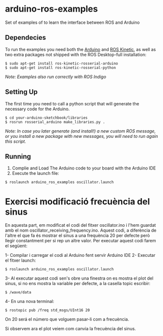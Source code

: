 # arduino-ros-examples
Set of examples of to learn the interface between ROS and Arduino

## Dependecies
To run the examples you need both the [Arduino](https://www.arduino.cc) and [ROS Kinetic](http://wiki.ros.org/kinetic/Installation/Ubuntu), as well as two extra packages not shipped with the ROS Desktop-full installation:
```shell 
$ sudo apt-get install ros-kinetic-rosserial-arduino
$ sudo apt-get install ros-kinetic-rosserial-python
```
*Note: Examples also run correctly with ROS Indigo*

## Setting Up
The first time you need to call a python script that will generate the necessary code for the Arduino. 
```shell 
$ cd your-arduino-sketchbook/libraries
$ rosrun rosserial_arduino make_libraries.py .
```

*Note: In case you later generate (and install!) a new custom ROS message, or you install a new package with new messages, you will need to run again this script.*

## Running
1. Complie and Load The Arduino code to your board with the Arduino IDE
2. Execute the launch file: 
```shell 
$ roslaunch arduino_ros_examples oscillator.launch
```

# Exercisi modificació frecuència del sinus
En aquesta part, em modificat el codi del fitxer oscillator.ino i l'hem guardat amb el nom oscillator_receiving_frequency.ino.
Aquest codi, a diferència de l'altre el que fa és mostrar el sinus a una frequència 20 per defecte però llegir constantment per si rep un altre valor. Per executar aquest codi farem el següent:

1- Compilar i carregar el codi al Arduino fent servir Arduino IDE
2- Executar el fitxer launch: 
```shell 
$ roslaunch arduino_ros_examples oscillator.launch
```

3- Al executar aquest codi sen's obre una finestra on es mostra el plot del sinus, si no ens mostra la variable per defecte, a la casella topic escribir:
```shell 
$ /wave/data
```

4- En una nova terminal:
```shell 
$ rostopic pub /freq std_msgs/UInt16 20
```
On 20 será el número que volguem pasar-li com a frecuència.

Si observem ara el plot veiem com canvia la frecuència del sinus.
